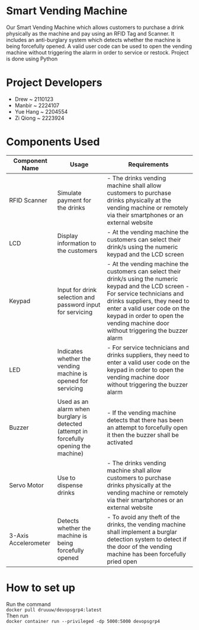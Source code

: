 # Smart Vending Machine
Our Smart Vending Machine which allows customers to purchase a drink physically as the machine and pay using an RFID Tag and Scanner. It includes an anti-burglary system which detects whether the machine is being forcefully opened. A valid user code can be used to open the vending machine without triggering the alarm in order to service or restock. Project is done using Python

# Project Developers
- Drew ~ 2110123
- Manbir ~ 2224107
- Yue Hang ~ 2204554
- Zi Qiong ~ 2223924

# Components Used

| Component Name       | Usage                                                                                  | Requirements                                                                                                                                                                                                                                                                                 |
|----------------------|----------------------------------------------------------------------------------------|----------------------------------------------------------------------------------------------------------------------------------------------------------------------------------------------------------------------------------------------------------------------------------------------|
| RFID Scanner         | Simulate payment for the drinks                                                        | - The drinks vending machine shall allow customers to purchase drinks physically at the vending machine or remotely via their smartphones or an external website                                                                                                                             |
| LCD                  | Display information to the customers                                                   | - At the vending machine the customers can select their drink/s using the numeric keypad and the LCD screen                                                                                                                                                                                  |
| Keypad               | Input for drink selection and password input for servicing                             | - At the vending machine the customers can select their drink/s using the numeric keypad and the LCD screen - For service technicians and drinks suppliers, they need to enter a valid user code on the keypad in order to open the vending machine door without triggering the buzzer alarm |
| LED                  | Indicates whether the vending machine is opened for servicing                          | - For service technicians and drinks suppliers, they need to enter a valid user code on the keypad in order to open the vending machine door without triggering the buzzer alarm                                                                                                             |
| Buzzer               | Used as an alarm when burglary is detected (attempt in forcefully opening the machine) | - If the vending machine detects that there has been an attempt to forcefully open it then the buzzer shall be activated                                                                                                                                                                     |                                                                                                           
| Servo Motor          | Use to dispense drinks                                                                 | - The drinks vending machine shall allow customers to purchase drinks physically at the vending machine or remotely via their smartphones or an external website                                                                                                                             |
| 3-Axis Accelerometer | Detects whether the machine is being forcefully opened                                 | - To avoid any theft of the drinks, the vending machine shall implement a burglar detection system to detect if the door of the vending machine has been forcefully pried open                                                                                                               |

# How to set up
Run the command <br>
`
docker pull druuuw/devopsgrp4:latest 
` <br>
Then run <br>
`
docker container run --privileged -dp 5000:5000 devopsgrp4
`
